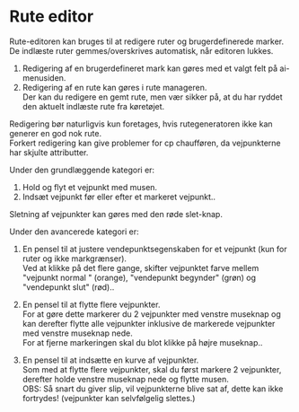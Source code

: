 # Rute editor
  
Rute-editoren kan bruges til at redigere ruter og brugerdefinerede marker.  
De indlæste ruter gemmes/overskrives automatisk, når editoren lukkes.  
  
1) Redigering af en brugerdefineret mark kan gøres med et valgt felt på ai-menusiden.  
2) Redigering af en rute kan gøres i rute manageren.   
   Der kan du redigere en gemt rute, men vær sikker på, at du har ryddet den aktuelt indlæste rute fra køretøjet.  
  
Redigering bør naturligvis kun foretages, hvis rutegeneratoren ikke kan generer en god nok rute.  
Forkert redigering kan give problemer for cp chaufføren, da vejpunkterne har skjulte attributter.  


  
Under den grundlæggende kategori er:  
1) Hold og flyt et vejpunkt med musen.  
2) Indsæt vejpunkt før eller efter et markeret vejpunkt..  
  
Sletning af vejpunkter kan gøres med den røde slet-knap.  


  
Under den avancerede kategori er:  
1) En pensel til at justere vendepunktsegenskaben for et vejpunkt (kun for ruter og ikke markgrænser).  
Ved at klikke på det flere gange, skifter vejpunktet farve mellem  "vejpunkt normal " (orange),  "vendepunkt begynder" (grøn) og  "vendepunkt slut" (rød)..  
  
  
2) En pensel til at flytte flere vejpunkter.  
For at gøre dette markerer du 2 vejpunkter med venstre museknap og kan derefter flytte alle vejpunkter inklusive de markerede vejpunkter med venstre museknap nede.  
For at fjerne markeringen skal du blot klikke på højre museknap..  
  
  
3) En pensel til at indsætte en kurve af vejpunkter.  
Som med at flytte flere vejpunkter, skal du først markere 2 vejpunkter, derefter holde venstre museknap nede og flytte musen.  
OBS: Så snart du giver slip, vil vejpunkterne blive sat af, dette kan ikke fortrydes! (vejpunkter kan selvfølgelig slettes.)  


